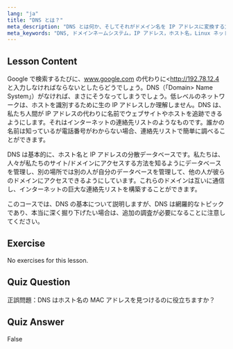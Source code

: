 ```yaml
---
lang: "ja"
title: "DNS とは？"
meta_description: "DNS とは何か、そしてそれがドメイン名を IP アドレスに変換する方法を学びます。初心者向けの Linux ガイドで、このインターネットの核となる概念を理解しましょう。"
meta_keywords: "DNS, ドメインネームシステム，IP アドレス，ホスト名，Linux ネットワーキング，初心者，チュートリアル，ガイド"
---
```


## Lesson Content

Google で検索するたびに、www.google.com の代わりに<http://192.78.12.4 と入力しなければならないとしたらどうでしょう。DNS（「Domain> Name System」）がなければ、まさにそうなってしまうでしょう。低レベルのネットワークは、ホストを識別するために生の IP アドレスしか理解しません。DNS は、私たち人間が IP アドレスの代わりに名前でウェブサイトやホストを追跡できるようにします。それはインターネットの連絡先リストのようなものです。誰かの名前は知っているが電話番号がわからない場合、連絡先リストで簡単に調べることができます。

DNS は基本的に、ホスト名と IP アドレスの分散データベースです。私たちは、人々が私たちのサイト/ドメインにアクセスする方法を知るようにデータベースを管理し、別の場所では別の人が自分のデータベースを管理して、他の人が彼らのドメインにアクセスできるようにしています。これらのドメインは互いに通信し、インターネットの巨大な連絡先リストを構築することができます。

このコースでは、DNS の基本について説明しますが、DNS は網羅的なトピックであり、本当に深く掘り下げたい場合は、追加の調査が必要になることに注意してください。

## Exercise

No exercises for this lesson.

## Quiz Question

正誤問題：DNS はホスト名の MAC アドレスを見つけるのに役立ちますか？

## Quiz Answer

False
